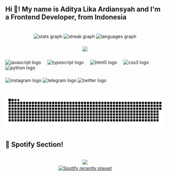 <h2 align="left">Hi 👋! My name is Aditya Lika Ardiansyah and I'm a Frontend Developer, from Indonesia</h2>

###

<br clear="both">

<div align="center">
  <img src="https://github-readme-stats.vercel.app/api?username=Aditya-Lika-Ardiansyah&hide_title=false&hide_rank=false&show_icons=true&include_all_commits=true&count_private=true&disable_animations=false&theme=dracula&locale=en&hide_border=false" height="150" alt="stats graph"  />
  <img src="https://streak-stats.demolab.com?user=Aditya-Lika-Ardiansyah&locale=en&mode=daily&theme=dracula&hide_border=false&border_radius=5" height="150" alt="streak graph"  />
  <img src="https://github-readme-stats.vercel.app/api/top-langs?username=Aditya-Lika-Ardiansyah&locale=en&hide_title=false&layout=compact&card_width=320&langs_count=5&theme=gruvbox&hide_border=false" height="150" alt="languages graph"  />
</div>

###

<div align="center">
  <img src="https://profile-counter.glitch.me/Aditya-Lika-Ardiansyah/count.svg?"  />
</div>

###

<div align="left">
  <img src="https://cdn.jsdelivr.net/gh/devicons/devicon/icons/javascript/javascript-original.svg" height="30" alt="javascript logo"  />
  <img width="12" />
  <img src="https://cdn.jsdelivr.net/gh/devicons/devicon/icons/typescript/typescript-original.svg" height="30" alt="typescript logo"  />
  <img width="12" />
  <img src="https://cdn.jsdelivr.net/gh/devicons/devicon/icons/html5/html5-original.svg" height="30" alt="html5 logo"  />
  <img width="12" />
  <img src="https://cdn.jsdelivr.net/gh/devicons/devicon/icons/css3/css3-original.svg" height="30" alt="css3 logo"  />
  <img width="12" />
  <img src="https://cdn.jsdelivr.net/gh/devicons/devicon/icons/python/python-original.svg" height="30" alt="python logo"  />
</div>

###

<div align="left">
  <img src="https://img.shields.io/static/v1?message=Instagram&logo=instagram&label=&color=E4405F&logoColor=white&labelColor=&style=for-the-badge" height="35" alt="instagram logo"  />
  <img src="https://img.shields.io/static/v1?message=Telegram&logo=telegram&label=&color=2CA5E0&logoColor=white&labelColor=&style=for-the-badge" height="35" alt="telegram logo"  />
  <img src="https://img.shields.io/static/v1?message=Twitter&logo=twitter&label=&color=1DA1F2&logoColor=white&labelColor=&style=for-the-badge" height="35" alt="twitter logo"  />
</div>

###

<br clear="both">

<img src="https://raw.githubusercontent.com/Aditya-Lika-Ardiansyah/Aditya-Lika-Ardiansyah/output/snake.svg" alt="Snake animation" />

## 🎼 Spotify Section!

<br clear="both">
<div align="center">
  <img src="https://spotify-recently-zeta.vercel.app/api?theme=dark&rainbow=true"  />
</div>

<div align="center">
  <a href="https://open.spotify.com/user/31xz33nt746jc77kkrrmmpvmoa7y">
    <img src="https://spotify-recently-played-readme.vercel.app/api?user=31xz33nt746jc77kkrrmmpvmoa7y&count=10" alt="Spotify recently played"  />
  </a>
</div>

###

